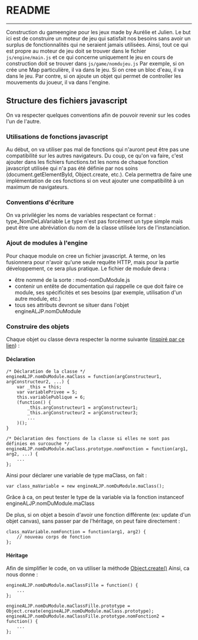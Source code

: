 # README
-------

Construction du gameengine pour les jeux made by Aurélie et Julien.
Le but ici est de construire un moteur de jeu qui satisfait nos besoins sans avoir un surplus de fonctionnalités qui ne
seraient jamais utilisées. Ainsi, tout ce qui est propre au moteur de jeu doit se trouver dans le fichier `js/engine/main.js`
et ce qui concerne uniquement le jeu en cours de construction doit se trouver dans `js/game/nomdujeu.js`
Par exemple, si on crée une Map particulière, il va dans le jeu. Si on cree un bloc d'eau, il va dans le jeu. Par contre, si on ajoute
un objet qui permet de controller les mouvements du joueur, il va dans l'engine.

## Structure des fichiers javascript
On va respecter quelques conventions afin de pouvoir revenir sur les codes l'un de l'autre.

### Utilisations de fonctions javascript
Au début, on va utiliser pas mal de fonctions qui n'auront peut être pas une compatibilité sur les autres navigateurs.
Du coup, ce qu'on va faire, c'est ajouter dans les fichiers functions.txt les noms de chaque fonction javascript utilisée qui n'a pas été définie par nos soins (document.getElementById, Object.create, etc.).
Cela permettra de faire une implémentation de ces fonctions si on veut ajouter une compatibilité à un maximum de navigateurs.

### Conventions d'écriture
On va privilégier les noms de variables respectant ce format : type_NomDeLaVariable
Le type n'est pas forcément un type simple mais peut être une abréviation du nom de la classe utilisée lors de l'instanciation.

### Ajout de modules à l'engine
Pour chaque module on cree un fichier javascript. A terme, on les fusionnera pour n'avoir qu'une seule requête HTTP, mais pour la partie
développement, ce sera plus pratique.
Le fichier de module devra :
  - être nommé de la sorte : mod-nomDuModule.js
  - contenir un entête de documentation qui rappelle ce que doit faire ce module, ses spécificités et ses besoins (par exemple, utilisation d'un autre module, etc.)
  - tous ses attributs devront se situer dans l'objet engineALJP.nomDuModule

### Construire des objets
Chaque objet ou classe devra respecter la norme suivante ([inspiré par ce lien](http://blog.xebia.fr/2013/06/10/javascript-retour-aux-bases-constructeur-prototype-et-heritage/)) :

#### Déclaration

    /* Déclaration de la classe */
    engineALJP.nomDuModule.maClass = function(argConstructeur1, argConstructeur2, ...) {
        var _this = this;
        var variablePrivee = 5;
        this.variablePublique = 6;
        (function() {
            _this.argConstructeur1 = argConstructeur1;
            _this.argConstructeur2 = argConstructeur3;
            ...
        )();
    }

    /* Déclaration des fonctions de la classe si elles ne sont pas définies en surcouche */
    engineALJP.nomDuModule.maClass.prototype.nomFonction = function(arg1, arg2, ...) {
        ...
    };

Ainsi pour déclarer une variable de type maClass, on fait :

    var class_maVariable = new engineALJP.nomDuModule.maClass();
    
Grâce à ca, on peut tester le type de la variable via la fonction instanceof engineALJP.nomDuModule.maClass

De plus, si on objet a besoin d'avoir une fonction différente (ex: update d'un objet canvas), sans passer par de l'héritage, on peut faire directement :

    class_maVariable.nomFonction = function(arg1, arg2) {
        // nouveau corps de fonction
    };

#### Héritage
Afin de simplifier le code, on va utiliser la méthode [Object.create()](https://developer.mozilla.org/en-US/docs/Web/JavaScript/Reference/Global_Objects/Object/create)
Ainsi, ca nous donne :

    engineALJP.nomDuModule.maClassFille = function() {
        ...
    };

    engineALJP.nomDuModule.maClassFille.prototype = Object.create(engineALJP.nomDuModule.maClass.prototype);
    engineALJP.nomDuModule.maClassFille.prototype.nomFonction2 = function() {
        ...
    };